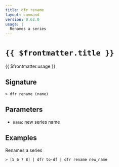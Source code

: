 ```yaml
---
title: dfr rename
layout: command
version: 0.62.0
usage: |
  Renames a series
---
```


# `{{ $frontmatter.title }}`

<div style='white-space: pre-wrap;'>{{ $frontmatter.usage }}</div>

## Signature

```> dfr rename (name)```

## Parameters

 -  `name`: new series name

## Examples

Renames a series
```shell
> [5 6 7 8] | dfr to-df | dfr rename new_name
```
